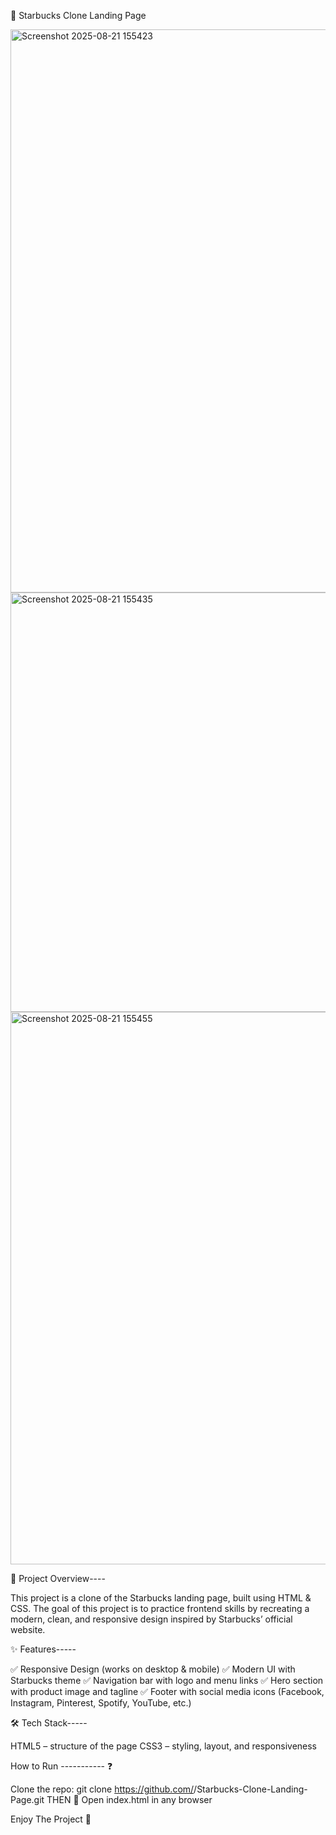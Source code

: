 🌟 Starbucks Clone Landing Page

<img width="1888" height="901" alt="Screenshot 2025-08-21 155423" src="https://github.com/user-attachments/assets/d5ae9fa6-d3b0-46e4-a0e2-265046eb22f3" />
<img width="1894" height="671" alt="Screenshot 2025-08-21 155435" src="https://github.com/user-attachments/assets/f89d56c6-fe03-454b-a3b8-a1ac8704cb31" />
<img width="1886" height="884" alt="Screenshot 2025-08-21 155455" src="https://github.com/user-attachments/assets/a066c15b-1fb8-4414-ac2d-68082b484962" />


📌 Project Overview----

This project is a clone of the Starbucks landing page, built using HTML & CSS.
The goal of this project is to practice frontend skills by recreating a modern, clean, and responsive design inspired by Starbucks’ official website.

✨ Features-----

✅ Responsive Design (works on desktop & mobile)
✅ Modern UI with Starbucks theme
✅ Navigation bar with logo and menu links
✅ Hero section with product image and tagline
✅ Footer with social media icons (Facebook, Instagram, Pinterest, Spotify, YouTube, etc.)

🛠️ Tech Stack-----

HTML5 – structure of the page
CSS3 – styling, layout, and responsiveness

How to Run ----------- ❓

Clone the repo: 
git clone https://github.com/<your-username>/Starbucks-Clone-Landing-Page.git
THEN 🙂
Open index.html in any browser

Enjoy The Project 💙 
